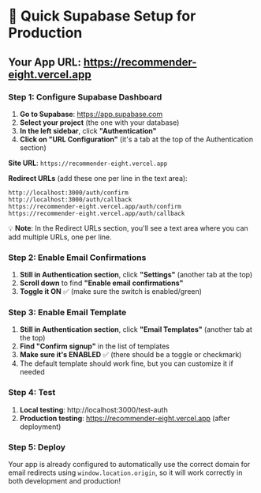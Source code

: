 # 🚀 Quick Supabase Setup for Production

## Your App URL: https://recommender-eight.vercel.app

### Step 1: Configure Supabase Dashboard

1. **Go to Supabase**: https://app.supabase.com
2. **Select your project** (the one with your database)
3. **In the left sidebar**, click **"Authentication"**
4. **Click on "URL Configuration"** (it's a tab at the top of the Authentication section)

**Site URL**: `https://recommender-eight.vercel.app`

**Redirect URLs** (add these one per line in the text area):
```
http://localhost:3000/auth/confirm
http://localhost:3000/auth/callback
https://recommender-eight.vercel.app/auth/confirm
https://recommender-eight.vercel.app/auth/callback
```

💡 **Note**: In the Redirect URLs section, you'll see a text area where you can add multiple URLs, one per line.

### Step 2: Enable Email Confirmations

1. **Still in Authentication section**, click **"Settings"** (another tab at the top)
2. **Scroll down** to find **"Enable email confirmations"**
3. **Toggle it ON** ✅ (make sure the switch is enabled/green)

### Step 3: Enable Email Template

1. **Still in Authentication section**, click **"Email Templates"** (another tab at the top)
2. **Find "Confirm signup"** in the list of templates
3. **Make sure it's ENABLED** ✅ (there should be a toggle or checkmark)
4. The default template should work fine, but you can customize it if needed

### Step 4: Test
1. **Local testing**: http://localhost:3000/test-auth
2. **Production testing**: https://recommender-eight.vercel.app (after deployment)

### Step 5: Deploy
Your app is already configured to automatically use the correct domain for email redirects using `window.location.origin`, so it will work correctly in both development and production!
